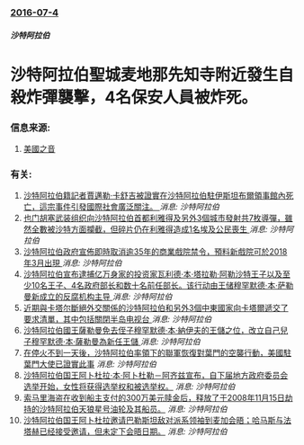 ### [2016-07-4](/news/2016/07/4/index.md)

##### 沙特阿拉伯
# 沙特阿拉伯聖城麦地那先知寺附近發生自殺炸彈襲擊，4名保安人員被炸死。 




### 信息来源:

1. [美國之音](http://www.voanews.com/content/article/3403583.html)

### 有关:

1. [沙特阿拉伯籍記者賈邁勒·卡舒吉被證實在沙特阿拉伯駐伊斯坦布爾領事館內死亡，這宗事件引發國際社會廣泛關注。 ](/zh/news/2018/10/19/沙特阿拉伯籍記者賈邁勒-卡舒吉被證實在沙特阿拉伯駐伊斯坦布爾領事館內死亡-這宗事件引發國際社會廣泛關注.md) _消息: 沙特阿拉伯_
2. [也门胡塞武装组织向沙特阿拉伯首都利雅得及另外3個城市發射共7枚導彈，雖然全數被沙特方面攔截，但碎片仍在利雅得造成1名埃及公民喪生 ](/zh/news/2018/03/25/也门胡塞武装组织向沙特阿拉伯首都利雅得及另外3個城市發射共7枚導彈-雖然全數被沙特方面攔截-但碎片仍在利雅得造成1名埃及.md) _消息: 沙特阿拉伯_
3. [沙特阿拉伯政府宣佈即時取消逾35年的商業戲院禁令，預料新戲院可於2018年3月出現 ](/zh/news/2017/12/11/沙特阿拉伯政府宣佈即時取消逾35年的商業戲院禁令-預料新戲院可於2018年3月出現.md) _消息: 沙特阿拉伯_
4. [沙特阿拉伯宣布逮捕亿万身家的投资家瓦利德·本·塔拉勒·阿勒沙特王子以及至少10名王子、4名政府部长和数十名前任部长。该行动由王储穆罕默德·本·萨勒曼新成立的反腐机构主导 ](/zh/news/2017/11/4/沙特阿拉伯宣布逮捕亿万身家的投资家瓦利德-本-塔拉勒-阿勒沙特王子以及至少10名王子-4名政府部长和数十名前任部长-该行.md) _消息: 沙特阿拉伯_
5. [近期與卡塔尔斷絕外交關係的沙特阿拉伯和另外3個中東國家向卡塔爾遞交了要求清單，其中包括關閉半岛电视台 ](/zh/news/2017/06/23/近期與卡塔尔斷絕外交關係的沙特阿拉伯和另外3個中東國家向卡塔爾遞交了要求清單-其中包括關閉半岛电视台.md) _消息: 沙特阿拉伯_
6. [沙特阿拉伯國王薩勒曼免去侄子穆罕默德·本·納伊夫的王儲之位，改立自己兒子穆罕默德·本·薩勒曼為新任王儲 ](/zh/news/2017/06/21/沙特阿拉伯國王薩勒曼免去侄子穆罕默德-本-納伊夫的王儲之位-改立自己兒子穆罕默德-本-薩勒曼為新任王儲.md) _消息: 沙特阿拉伯_
7. [在停火不到一天後，沙特阿拉伯率領下的聯軍恢復對葉門的空襲行動，美國駐葉門大使已證實此事](/zh/news/2015/04/22/在停火不到一天後-沙特阿拉伯率領下的聯軍恢復對葉門的空襲行動-美國駐葉門大使已證實此事.md) _消息: 沙特阿拉伯_
8. [沙特阿拉伯国王阿卜杜拉·本·阿卜杜勒－阿齐兹宣布，自下届地方政府委员会选举开始，女性将获得选举权和被选举权。](/zh/news/2011/09/25/沙特阿拉伯国王阿卜杜拉-本-阿卜杜勒-阿齐兹宣布-自下届地方政府委员会选举开始-女性将获得选举权和被选举权.md) _消息: 沙特阿拉伯_
9. [索马里海盗在收到船主支付的300万美元赎金后，释放了于2008年11月15日劫持的沙特阿拉伯天狼星号油轮及其船员。](/zh/news/2009/01/9/索马里海盗在收到船主支付的300万美元赎金后-释放了于2008年11月15日劫持的沙特阿拉伯天狼星号油轮及其船员.md) _消息: 沙特阿拉伯_
10. [沙特阿拉伯国王阿卜杜拉邀请巴勒斯坦敌对派系领袖到麦加会晤；哈马斯与法塔赫已经接受邀请，但未定下会晤日期。](/zh/news/2007/01/28/沙特阿拉伯国王阿卜杜拉邀请巴勒斯坦敌对派系领袖到麦加会晤-哈马斯与法塔赫已经接受邀请-但未定下会晤日期.md) _消息: 沙特阿拉伯_
